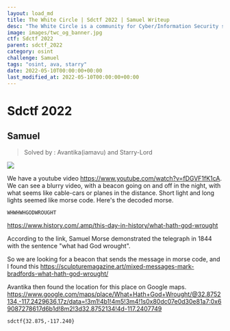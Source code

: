 ```yaml
---
layout: load_md
title: The White Circle | Sdctf 2022 | Samuel Writeup
desc: "The White Circle is a community for Cyber/Information Security students, enthusiasts and professionals. You can discuss anything related to Security, share your knowledge with others, get help when you need it and proceed further in your journey with amazing people from all over the world."
image: images/twc_og_banner.jpg
ctf: Sdctf 2022
parent: sdctf_2022
category: osint
challenge: Samuel
tags: "osint, ava, starry"
date: 2022-05-10T00:00:00+00:00
last_modified_at: 2022-05-10T00:00:00+00:00
---
```


<h1 class="heading card-title white-text">Sdctf 2022</h1>


## Samuel
> Solved by : Avantika(iamavu) and Starry-Lord

![](https://i.imgur.com/ecBWaBK.jpg)

We have a youtube video https://www.youtube.com/watch?v=fDGVF1fK1cA. We can see a blurry video, with a beacon going on and off in the night, with what seems like cable-cars or planes in the distance. Short light and long lights seemed like morse code. Here's the decoded morse. 

```
WHWHWHGODWROUGHT
```

https://www.history.com/.amp/this-day-in-history/what-hath-god-wrought

According to the link, Samuel Morse demonstrated the telegraph in 1844 with the sentence "what had God wrought". 

So we are looking for a beacon that sends the message in morse code, and I found this https://sculpturemagazine.art/mixed-messages-mark-bradfords-what-hath-god-wrought/

Avantika then found the location for this place on Google maps. 
https://www.google.com/maps/place/What+Hath+God+Wrought/@32.8752134,-117.2429636,17z/data=!3m1!4b1!4m5!3m4!1s0x80dc07e0d30e81a7:0x69087278617d6b1d!8m2!3d32.8752134!4d-117.2407749

```
sdctf{32.875,-117.240}
```

